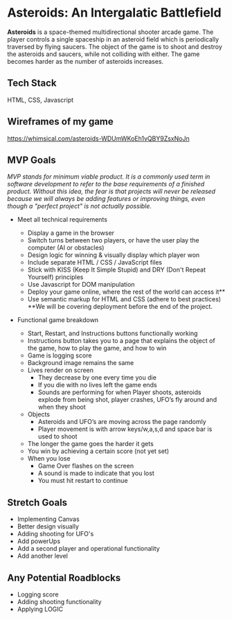 # **Asteroids: An Intergalatic Battlefield**

**Asteroids** is a space-themed multidirectional shooter arcade game. The player controls a single spaceship in an asteroid field which is periodically traversed by flying saucers. The object of the game is to shoot and destroy the asteroids and saucers, while not colliding with either. The game becomes harder as the number of asteroids increases.

## Tech Stack
HTML, CSS, Javascript

## Wireframes of my game
https://whimsical.com/asteroids-WDUmWKoEh1vQBY9ZsxNoJn

## MVP Goals

*MVP stands for minimum viable product. It is a commonly used term in software development to refer to the base requirements of a finished product. Without this idea, the fear is that projects will never be released because we will always be adding features or improving things, even though a "perfect project" is not actually possible.* 

* Meet all technical requirements
    * Display a game in the browser
    * Switch turns between two players, or have the user play the computer (AI or obstacles)
    * Design logic for winning & visually display which player won
    * Include separate HTML / CSS / JavaScript files
    * Stick with KISS (Keep It Simple Stupid) and DRY (Don't Repeat Yourself) principles
    * Use Javascript for DOM manipulation
    * Deploy your game online, where the rest of the world can access it**
    * Use semantic markup for HTML and CSS (adhere to best practices)
        **We will be covering deployment before the end of the project.

* Functional game breakdown
    * Start, Restart, and Instructions buttons functionally working
    * Instructions button takes you to a page that explains the object of the game, how to play the game, and how to win
    * Game is logging score
    * Background image remains the same
    * Lives render on screen 
        * They decrease by one every time you die 
        * If you die with no lives left the game ends
        * Sounds are performing for when Player shoots, asteroids explode from being shot, player crashes, UFO’s fly around and when they shoot
    * Objects 
        * Asteroids and UFO’s are moving across the page randomly
        * Player movement is with arrow keys/w,a,s,d and space bar is used to shoot
    * The longer the game goes the harder it gets
    * You win by achieving a certain score (not yet set)
    * When you lose
        * Game Over flashes on the screen
        * A sound is made to indicate that you lost 
        * You must hit restart to continue

## Stretch Goals
* Implementing Canvas
* Better design visually
* Adding shooting for UFO's
* Add powerUps
* Add a second player and operational functionality
* Add another level

## Any Potential Roadblocks
* Logging score
* Adding shooting functionality
* Applying LOGIC
